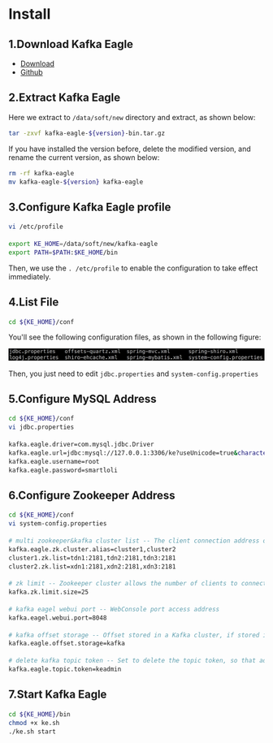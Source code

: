 # Install

## 1.Download Kafka Eagle
  * [Download](http://download.smartloli.org/)
  * [Github](https://github.com/smartloli/kafka-eagle)

## 2.Extract Kafka Eagle
Here we extract to ```/data/soft/new``` directory and extract, as shown below:
```bash
tar -zxvf kafka-eagle-${version}-bin.tar.gz
```
If you have installed the version before, delete the modified version, and rename the current version, as shown below:
```bash
rm -rf kafka-eagle
mv kafka-eagle-${version} kafka-eagle
```

## 3.Configure Kafka Eagle profile
```bash
vi /etc/profile

export KE_HOME=/data/soft/new/kafka-eagle
export PATH=$PATH:$KE_HOME/bin
```
Then, we use the ```. /etc/profile``` to enable the configuration to take effect immediately.

## 4.List File
```bash
cd ${KE_HOME}/conf
```
You'll see the following configuration files, as shown in the following figure:

![conf_files@2x.png](../res/conf_files@2x.png)

Then, you just need to edit ```jdbc.properties``` and ```system-config.properties```

## 5.Configure MySQL Address
```bash
cd ${KE_HOME}/conf
vi jdbc.properties

kafka.eagle.driver=com.mysql.jdbc.Driver
kafka.eagle.url=jdbc:mysql://127.0.0.1:3306/ke?useUnicode=true&characterEncoding=UTF-8&zeroDateTimeBehavior=convertToNull
kafka.eagle.username=root
kafka.eagle.password=smartloli
```

## 6.Configure Zookeeper Address
```bash
cd ${KE_HOME}/conf
vi system-config.properties

# multi zookeeper&kafka cluster list -- The client connection address of the Zookeeper cluster is set here
kafka.eagle.zk.cluster.alias=cluster1,cluster2
cluster1.zk.list=tdn1:2181,tdn2:2181,tdn3:2181
cluster2.zk.list=xdn1:2181,xdn2:2181,xdn3:2181

# zk limit -- Zookeeper cluster allows the number of clients to connect to
kafka.zk.limit.size=25

# kafka eagel webui port -- WebConsole port access address
kafka.eagel.webui.port=8048

# kafka offset storage -- Offset stored in a Kafka cluster, if stored in the zookeeper, you can not use this option
kafka.eagle.offset.storage=kafka

# delete kafka topic token -- Set to delete the topic token, so that administrators can have the right to delete
kafka.eagle.topic.token=keadmin
```

## 7.Start Kafka Eagle
```bash
cd ${KE_HOME}/bin
chmod +x ke.sh
./ke.sh start
```
